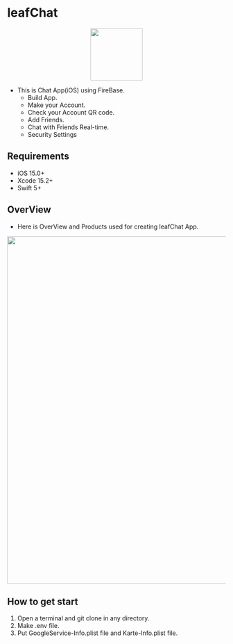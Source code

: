 # leafChat

<p align="center">
    <img src="https://github.com/akimelo/leafChat/assets/103817251/0625dc2c-d346-4934-b3da-6477afcb6f07" width="120px">
</p>

- This is Chat App(iOS) using FireBase.
    - Build App.
    - Make your Account.
    - Check your Account QR code.
    - Add Friends.
    - Chat with Friends Real-time.
    - Security Settings

## Requirements

- iOS 15.0+
- Xcode 15.2+
- Swift 5+

## OverView

- Here is OverView and Products used for creating leafChat App.

<p align="center">
    <img src="https://github.com/akimelo/leafChat/assets/103817251/1b7bd921-cfbf-429f-afb3-564d837221d8" width="800px">
</p>

## How to get start

1. Open a terminal and git clone in any directory.
2. Make .env file.
3. Put GoogleService-Info.plist file and Karte-Info.plist file.